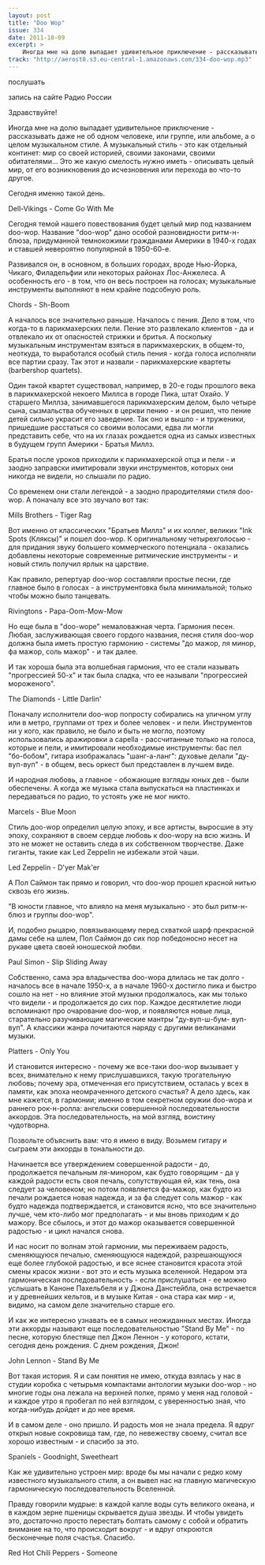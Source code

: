 ```yaml
---
layout: post
title: "Doo Wop"
issue: 334
date: 2011-10-09
excerpt: >
    Иногда мне на долю выпадает удивительное приключение - рассказывать даже не об одном человеке, или группе, или альбоме, а о целом музыкальном стиле. А музыкальный стиль - это как отдельный континет: мир со своей историей, своими законами, своими обитателями... Это же какую смелость нужно иметь - описывать целый мир, от его возникновения до исчезновения или перехода во что-то другое.
track: "http://aerost8.s3.eu-central-1.amazonaws.com/334-doo-wop.mp3"
---
```


послушать

запись на сайте Радио России

Здравствуйте!

Иногда мне на долю выпадает удивительное приключение - рассказывать даже не об одном человеке, или группе, или альбоме, а о целом музыкальном стиле. А музыкальный стиль - это как отдельный континет: мир со своей историей, своими законами, своими обитателями... Это же какую смелость нужно иметь - описывать целый мир, от его возникновения до исчезновения или перехода во что-то другое.

Сегодня именно такой день.

Dell-Vikings - Come Go With Me

Сегодня темой нашего повествования будет целый мир под названием doo-wop. Название "doo-wop" дано особой разновидности ритм-н-блюза, придуманной темнокожими гражданами Америки в 1940-х годах и ставшей невероятно популярной в 1950-60-е.

Развивался он, в основном, в больших городах, вроде Нью-Йорка, Чикаго, Филадельфии или некоторых районах Лос-Анжелеса. А особенность его - в том, что он весь построен на голосах; музыкальные инструменты выполняют в нем крайне подсобную роль.

Chords - Sh-Boom

А началось все значительно раньше. Началось с пения. Дело в том, что когда-то в парикмахерских пели. Пение это развлекало клиентов - да и отвлекало их от опасностей стрижки и бритья. А поскольку музыкальным инструментам взяться в парикмахерских, в общем-то, неоткуда, то выработался особый стиль пения - когда голоса исполняли все партии сразу. Так этот и назвали - парикмахерские квартеты (barbershop quartets).

Один такой квартет существовал, например, в 20-е годы прошлого века в парикмахерской некоего Миллса в городе Пика, штат Охайо. У старшего Миллза, занимавшегося парикмахерским делом, было четыре сына, сызмальства обученных в церкви пению - и он решил, что пение детей сильно украсит его заведение. Так оно и вышло - и труженики, пришедшие расстаться со своими волосами, едва ли могли представить себе, что на их глазах рождается одна из самых известных в будущем групп Америки - Братья Миллз.

Братья после уроков приходили к парикмахерской отца и пели - и заодно заправски имитировали звуки инструментов, которых они никогда не видели, но слышали по радио.

Со временем они стали легендой - а заодно прародителями стиля doo-wop. А поначалу все это звучало вот так:

Mills Brothers - Tiger Rag

Вот именно от классических "Братьев Миллз" и их коллег, великих "Ink Spots (Кляксы)" и пошел doo-wop. К оригинальному четырехголосью - для придания звуку большего коммерческого потенциала - оказались добавлены некоторые современные ритмические инструменты - и новый стиль получил ярлык на царствие.

Как правило, репертуар doo-wop составляли простые песни, где главное было в голосах - а инструментовка была минимальной; только чтобы можно было танцевать.

Rivingtons - Papa-Oom-Mow-Mow

Но еще была в "doo-wopе" немаловажная черта. Гармония песен. Любая, заслуживающая своего гордого названия, песня стиля doo-wop должна была иметь простую гармонию - системы "до мажор, ля минор, фа мажор, соль мажор" - и так далее.

И так хороша была эта волшебная гармония, что ее стали называть "прогрессией 50-х" и так была сладка, что ее называли "прогрессией мороженого".

The Diamonds - Little Darlin'

Поначалу исполнители doo-wop попросту собирались на уличном углу или в метро, группами от трех и более человек - и пели. Инструментов ни у кого, как правило, не было и быть не могло, поэтому использовались аражировки a capella - рассчитанные только на голоса, которые и пели, и имитировали необходимые инструменты: бас пел "бо-бобом", гитара изображалась "шанг-а-ланг": духовые делали "ду-вуп-вуп" - в общем, весь оркест был представлен в лучшем виде.

И народная любовь, а главное - обожающие взгляды юных дев - были обеспечены. А когда же музыка стала выпускаться на пластинках и передаваться по радио, то устоять уже не мог никто.

Marcels - Blue Moon

Стиль дoo-wop определил целую эпоху, и все артисты, выросшие в эту эпоху, сохраняют в своем сердце любовь к doo-wopу на всю жизнь. И это не может не оставить следа в их собственном творчестве. Даже гиганты, такие как Led Zeppelin не избежали этой чаши.

Led Zeppelin - D'yer Mak'er

А Пол Саймон так прямо и говорил, что doo-wop прошел красной нитью сквозь его жизнь.

"В юности главное, что влияло на меня музыкально - это был ритм-н-блюз и группы doo-wop".

И, подобно рыцарю, повязывающему перед схваткой шарф прекрасной дамы себе на шлем, Пол Саймон до сих пор победоносно несет на рукаве цвета своей юношеской любви.

Paul Simon - Slip Sliding Away

Собственно, сама эра владычества doo-wopа длилась не так долго - началось все в начале 1950-х, а в начале 1960-х достигло пика и быстро сошло на нет - но влияние этой музыки продолжалось, как мы только что видели - и продолжается до сих пор. Каждое десятилетие люди вспоминают про очарование doo-wop, и появляются новые лица, старательно разучивающие магические мантры "ду-вуп-ш-бум- вуп-вуп". А классики жанра почитаются наряду с другими великанами музыки.

Platters - Only You

И становится интересно - почему же все-таки doo-wop вызывает у всех, внимательно к нему прислушавшихся, такую трогательную любовь; почему эра, отмеченная его присутствием, осталась у всех в памяти, как эпоха неомраченного детского счастья? А дело здесь, как мне кажется, в гармонии; именно в том секретном оружии doo-wopа и раннего рок-н-ролла: ангельски совершенной последовательности аккордов. Эта последовательность, на мой взгляд, воистину чудотворна.

Позвольте объяснить вам: что я имею в виду. Возьмем гитару и сыграем эти аккорды в тональности до.

Начинается все утверждением совершенной радости - до, продолжается печальным ля-минором, как будто говорящим - да у каждой радости есть своя печаль, сопутствующая ей, как тень, она следует за человеком; но потом появляется фа-мажор, как будто из печали рождается новая надежда, и за фа следует соль мажор - как будто надежда подтверждается, и становится ясно, что все значительно лучше, чем кто-либо мог предполагать - и мы вновь приходим к до мажору. Все сбылось, и этот до мажор оказывается совершенной радостью - и цикл начался снова.

И нас носит по волнам этой гармонии, мы переживаем радость, сменяющуюся печалью, сменяющуюся надеждой, разрешающуюся еще более глубокой радостью, и все яснее становится красота этой смены красок жизни - вот это и есть музыка вселенной. Недаром эта гармоническая последовательность - если прислушаться - ее можно услышать в Каноне Пахельбеля и у Джона Данстейбла, она встречается и у древнейших кельтов, и в музыке Китая - она стара как мир - и, видимо, на самом деле значительно старше его.

И как же интересно узнавать ее в самых неожиданных местах. Иногда эти аккорды называют еще последовательностью "Stand By Me" - по песне, которую блестяще пел Джон Леннон - у которого, кстати, сегодня день рождения. С днем рождения, Джон!

John Lennon - Stand By Me

Вот такая история. Я и сам понятия не имею, откуда взялась у нас в студии коробка с четырьмя компактами антологии музыки doo-wop - но многие годы она лежала на верхней полке, прямо у меня над головой - и каждое утро я пробегал по ней взглядом, с уверенностью зная, что когда-нибудь дойдет и до нее время.

И в самом деле - оно пришло. И радость моя не знала предела. Я вдруг открыл новые сокровища там, где, по невежеству своему, считал все хорошо известным - и спасибо за это.

Spaniels - Goodnight, Sweetheart

Как же удивительно устроен мир: вроде бы мы начали с редко кому известного музыкального стиля, а он вывел нас на главную магическую гармоническую последовательность Вселенной.

Правду говорили мудрые: в каждой капле воды суть великого океана, и в каждом зерне пшеницы скрывается душа звезды. И чтобы увидеть это, достаточно просто перестать болтать самому с собой и обратить внимание на то, что происходит вокруг - и вдруг откроются бесконечные поля счастья. Спасибо.

Red Hot Chili Peppers - Someone
